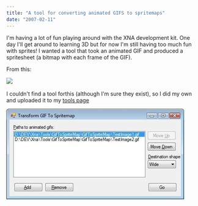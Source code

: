 ```yaml
---
title: "A tool for converting animated GIFS to spritemaps"
date: "2007-02-11"
---
```


I'm having a lot of fun playing around with the XNA development kit. One day I'll get around to learning 3D but for now I'm still having too much fun with sprites! I wanted a tool that took an animated GIF and produced a spritesheet (a bitmap with each frame of the GIF).

From this:

![](images/prisoner-full.jpg)

I couldn't find a tool forthis (although I'm sure they exist), so I did my own and uploaded it to my [tools page](http://dunnhq.com/tools "Steve Dunn's Tools")

![](images/GifToSpriteMapShot-full.jpg)
